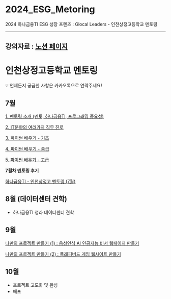 # 2024_ESG_Metoring
2024 하나금융TI ESG 성장 프렌즈 : Glocal Leaders - 인천상정고등학교 멘토링

---
## 강의자료 : [노션 페이지](https://gifted-lungfish-f7d.notion.site/ESG-Glocal-Leaders-32187e2cd1774a30b89829b6d6e95054)
# 인천상정고등학교 멘토링

<aside>
💡 언제든지 궁금한 사항은 카카오톡으로 연락주세요!

</aside>

## 7월

[1. 멘토링 소개 (멘토, 하나금융TI, 프로그래밍 중요성)](https://www.notion.so/1-TI-470408300ca74d0d98032935d5ca711d?pvs=21)

[2.  IT분야의 여러가지 직무 진로](https://www.notion.so/2-IT-24fc194c2aac4b1292eee1ae5b6a0840?pvs=21)

[3.  파이썬 배우기 - 기초](https://www.notion.so/3-bad04915fe944aeea8a0577232b97f6c?pvs=21)

[4.  파이썬 배우기 - 중급](https://www.notion.so/4-2be1f1d541124c2c9c24ed678aad0f14?pvs=21)

[5.  파이썬 배우기 - 고급](https://www.notion.so/5-db4e2eb1813b4825b9f619a61a7a642b?pvs=21)

**7월차 멘토링 후기**

[하나금융TI - 인천상정고 멘토링 (7월)](https://naver.me/IgJ83nw2)

## 8월 (데이터센터 견학)

- 하나금융TI 청라 데이터센터 견학

## 9월

[나만의 프로젝트 만들기 (1) : 음성인식 AI 인공지능 비서 웹페이지 만들기](https://www.notion.so/1-AI-7d33eef90d584db99a47a6869860a523?pvs=21)

[나만의 프로젝트 만들기 (2) : 플래피버드 게임 웹사이트 만들기](https://www.notion.so/2-8150bb46d64d44ef9c9986230b935b20?pvs=21)

## 10월

- 프로젝트 고도화 및 완성
- 배포
